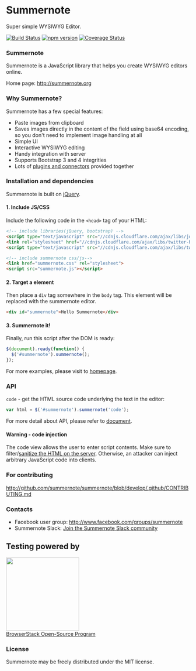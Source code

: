 # Summernote

Super simple WYSIWYG Editor.

[![Build Status](http://travis-ci.org/summernote/summernote.svg?branch=develop)](http://travis-ci.org/summernote/summernote)
[![npm version](http://badge.fury.io/js/summernote.svg)](http://badge.fury.io/js/summernote)
[![Coverage Status](http://coveralls.io/repos/summernote/summernote/badge.svg?branch=develop&service=github)](http://coveralls.io/github/summernote/summernote?branch=develop)

### Summernote
Summernote is a JavaScript library that helps you create WYSIWYG editors online.

Home page: <http://summernote.org>

### Why Summernote?

Summernote has a few special features:

* Paste images from clipboard
* Saves images directly in the content of the field using base64 encoding, so you don't need to implement image handling at all
* Simple UI
* Interactive WYSIWYG editing
* Handy integration with server
* Supports Bootstrap 3 and 4 integrities
* Lots of [plugins and connectors](http://github.com/summernote/awesome-summernote) provided together

### Installation and dependencies

Summernote is built on [jQuery](http://jquery.com/).

#### 1. Include JS/CSS

Include the following code in the `<head>` tag of your HTML:

```html
<!-- include libraries(jQuery, bootstrap) -->
<script type="text/javascript" src="//cdnjs.cloudflare.com/ajax/libs/jquery/3.4.1/jquery.min.js"></script>
<link rel="stylesheet" href="//cdnjs.cloudflare.com/ajax/libs/twitter-bootstrap/3.4.1/css/bootstrap.min.css" />
<script type="text/javascript" src="//cdnjs.cloudflare.com/ajax/libs/twitter-bootstrap/3.4.1/js/bootstrap.min.js"></script>

<!-- include summernote css/js-->
<link href="summernote.css" rel="stylesheet">
<script src="summernote.js"></script>
```

#### 2. Target a element

Then place a `div` tag somewhere in the `body` tag. This element will be replaced with the summernote editor.

```html
<div id="summernote">Hello Summernote</div>
```

#### 3. Summernote it!

Finally, run this script after the DOM is ready:

```javascript
$(document).ready(function() {
  $('#summernote').summernote();
});
```

For more examples, please visit to [homepage](http://summernote.org/examples).

### API

`code` - get the HTML source code underlying the text in the editor:

```javascript
var html = $('#summernote').summernote('code');
```

For more detail about API, please refer to [document](http://summernote.org/getting-started/#basic-api).

#### Warning - code injection

The code view allows the user to enter script contents. Make sure to filter/[sanitize the HTML on the server](http://github.com/search?l=JavaScript&q=sanitize+html). Otherwise, an attacker can inject arbitrary JavaScript code into clients.

### For contributing
http://github.com/summernote/summernote/blob/develop/.github/CONTRIBUTING.md

### Contacts
* Facebook user group: http://www.facebook.com/groups/summernote
* Summernote Slack: [Join the Summernote Slack community](http://communityinviter.com/apps/summernote/summernote)

## Testing powered by 
<a target="_blank" href="http://www.browserstack.com/"><img width="200" src="http://www.browserstack.com/images/layout/browserstack-logo-600x315.png"></a><br>
[BrowserStack Open-Source Program](http://www.browserstack.com/open-source)


### License
Summernote may be freely distributed under the MIT license.